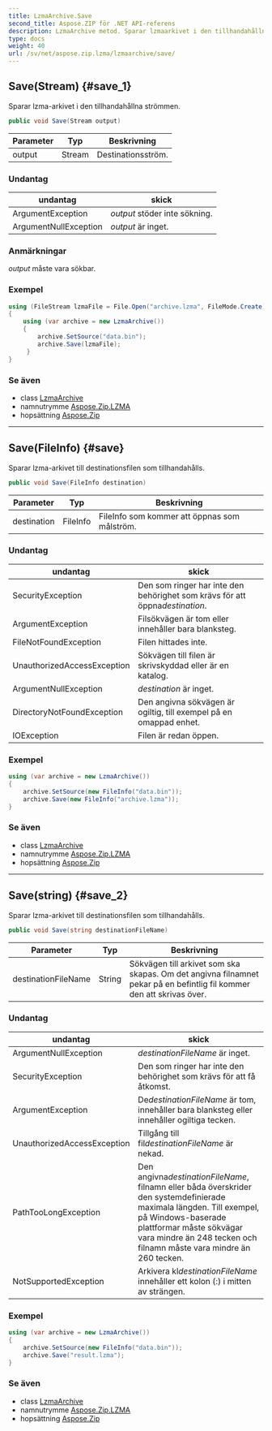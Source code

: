 ```yaml
---
title: LzmaArchive.Save
second_title: Aspose.ZIP för .NET API-referens
description: LzmaArchive metod. Sparar lzmaarkivet i den tillhandahållna strömmen.
type: docs
weight: 40
url: /sv/net/aspose.zip.lzma/lzmaarchive/save/
---
```

## Save(Stream) {#save_1}

Sparar lzma-arkivet i den tillhandahållna strömmen.

```csharp
public void Save(Stream output)
```

| Parameter | Typ | Beskrivning |
| --- | --- | --- |
| output | Stream | Destinationsström. |

### Undantag

| undantag | skick |
| --- | --- |
| ArgumentException | *output* stöder inte sökning. |
| ArgumentNullException | *output* är inget. |

### Anmärkningar

*output* måste vara sökbar.

### Exempel

```csharp
using (FileStream lzmaFile = File.Open("archive.lzma", FileMode.Create))
{
    using (var archive = new LzmaArchive())
    {
        archive.SetSource("data.bin");
        archive.Save(lzmaFile);
     }
}
```

### Se även

* class [LzmaArchive](../)
* namnutrymme [Aspose.Zip.LZMA](../../lzmaarchive/)
* hopsättning [Aspose.Zip](../../../)

---

## Save(FileInfo) {#save}

Sparar lzma-arkivet till destinationsfilen som tillhandahålls.

```csharp
public void Save(FileInfo destination)
```

| Parameter | Typ | Beskrivning |
| --- | --- | --- |
| destination | FileInfo | FileInfo som kommer att öppnas som målström. |

### Undantag

| undantag | skick |
| --- | --- |
| SecurityException | Den som ringer har inte den behörighet som krävs för att öppna*destination*. |
| ArgumentException | Filsökvägen är tom eller innehåller bara blanksteg. |
| FileNotFoundException | Filen hittades inte. |
| UnauthorizedAccessException | Sökvägen till filen är skrivskyddad eller är en katalog. |
| ArgumentNullException | *destination* är inget. |
| DirectoryNotFoundException | Den angivna sökvägen är ogiltig, till exempel på en omappad enhet. |
| IOException | Filen är redan öppen. |

### Exempel

```csharp
using (var archive = new LzmaArchive()) 
{
    archive.SetSource(new FileInfo("data.bin"));
    archive.Save(new FileInfo("archive.lzma"));
}
```

### Se även

* class [LzmaArchive](../)
* namnutrymme [Aspose.Zip.LZMA](../../lzmaarchive/)
* hopsättning [Aspose.Zip](../../../)

---

## Save(string) {#save_2}

Sparar lzma-arkivet till destinationsfilen som tillhandahålls.

```csharp
public void Save(string destinationFileName)
```

| Parameter | Typ | Beskrivning |
| --- | --- | --- |
| destinationFileName | String | Sökvägen till arkivet som ska skapas. Om det angivna filnamnet pekar på en befintlig fil kommer den att skrivas över. |

### Undantag

| undantag | skick |
| --- | --- |
| ArgumentNullException | *destinationFileName* är inget. |
| SecurityException | Den som ringer har inte den behörighet som krävs för att få åtkomst. |
| ArgumentException | De*destinationFileName* är tom, innehåller bara blanksteg eller innehåller ogiltiga tecken. |
| UnauthorizedAccessException | Tillgång till fil*destinationFileName* är nekad. |
| PathTooLongException | Den angivna*destinationFileName*, filnamn eller båda överskrider den systemdefinierade maximala längden. Till exempel, på Windows-baserade plattformar måste sökvägar vara mindre än 248 tecken och filnamn måste vara mindre än 260 tecken. |
| NotSupportedException | Arkivera kl*destinationFileName* innehåller ett kolon (:) i mitten av strängen. |

### Exempel

```csharp
using (var archive = new LzmaArchive()) 
{
    archive.SetSource(new FileInfo("data.bin"));
    archive.Save("result.lzma");
}
```

### Se även

* class [LzmaArchive](../)
* namnutrymme [Aspose.Zip.LZMA](../../lzmaarchive/)
* hopsättning [Aspose.Zip](../../../)


